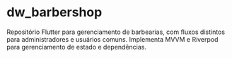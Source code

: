 # dw_barbershop
Repositório Flutter para gerenciamento de barbearias, com fluxos distintos para administradores e usuários comuns. Implementa MVVM e Riverpod para gerenciamento de estado e dependências.
